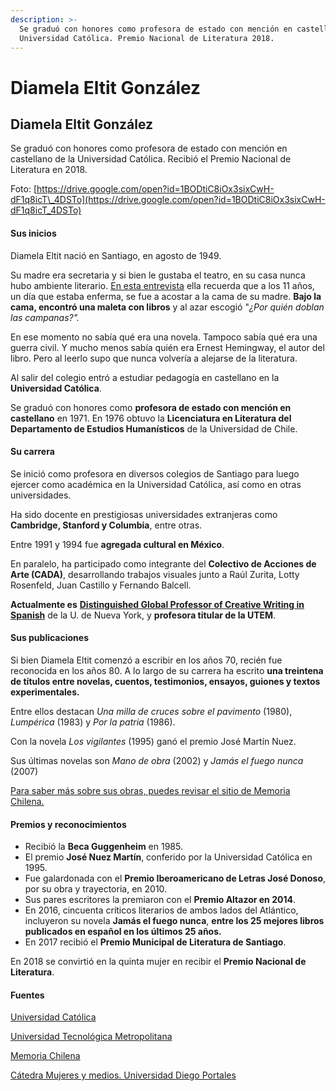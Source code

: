 ```yaml
---
description: >-
  Se graduó con honores como profesora de estado con mención en castellano de la
  Universidad Católica. Premio Nacional de Literatura 2018.
---
```


# Diamela Eltit González

## Diamela Eltit González

Se graduó con honores como profesora de estado con mención en castellano de la Universidad Católica. Recibió el Premio Nacional de Literatura en 2018.

Foto: [https://drive.google.com/open?id=1BODtiC8iOx3sixCwH-dF1q8icT\_4DSTo](https://drive.google.com/open?id=1BODtiC8iOx3sixCwH-dF1q8icT_4DSTo)

#### Sus inicios

Diamela Eltit nació en Santiago, en agosto de 1949.

Su madre era secretaria y si bien le gustaba el teatro, en su casa nunca hubo ambiente literario. [En esta entrevista](https://www.youtube.com/watch?v=JelEhiHAHBI&t=1869s) ella recuerda que a los 11 años,  un día que estaba enferma, se fue a acostar a la cama de su madre. **Bajo la cama, encontró una maleta con libros** y al azar escogió "_¿Por quién doblan las campanas?"._

En ese momento no sabía qué era una novela. Tampoco sabía qué era una guerra civil. Y mucho menos sabía quién era Ernest Hemingway, el autor del libro. Pero al leerlo supo que nunca volvería a alejarse de la literatura.

Al salir del colegio entró a estudiar pedagogía en castellano en la **Universidad Católica**. 

Se graduó con honores como **profesora de estado con mención en castellano** en 1971. En 1976 obtuvo la **Licenciatura en Literatura del Departamento de Estudios Humanísticos** de la Universidad de Chile.

#### Su carrera

Se inició como profesora en diversos colegios de Santiago para luego ejercer como académica en la Universidad Católica, así como en otras universidades.

Ha sido docente en prestigiosas universidades extranjeras como **Cambridge, Stanford y Columbia**, entre otras.

Entre 1991 y 1994 fue **agregada cultural en México**. 

En paralelo, ha participado como integrante del **Colectivo de Acciones de Arte \(CADA\)**, desarrollando trabajos visuales junto a Raúl Zurita, Lotty Rosenfeld, Juan Castillo y Fernando Balcell.

**Actualmente es** [**Distinguished Global Professor of Creative Writing in Spanish**](https://as.nyu.edu/content/nyu-as/as/faculty/diamela-eltit.html) de la U. de Nueva York, y **profesora titular de la UTEM**.

#### Sus publicaciones

Si bien Diamela Eltit comenzó a escribir en los años 70, recién fue reconocida en los años 80. A lo largo de su carrera ha escrito **una treintena de títulos entre novelas, cuentos, testimonios, ensayos, guiones y textos experimentales.** 

Entre ellos destacan _Una milla de cruces sobre el pavimento_ \(1980\), _Lumpérica_ \(1983\) y _Por la patria_ \(1986\).  

Con la novela _Los vigilantes_ \(1995\) ganó el premio José Martín Nuez. 

Sus últimas novelas son _Mano de obra_ \(2002\) y _Jamás el fuego nunca_ \(2007\)

[Para saber más sobre sus obras, puedes revisar el sitio de Memoria Chilena.](http://www.memoriachilena.gob.cl/602/w3-article-3353.html#presentacion)

#### Premios y reconocimientos

* Recibió la **Beca Guggenheim** en 1985.
* El premio **José Nuez Martín**, conferido por la Universidad Católica en 1995.
* Fue galardonada con el **Premio Iberoamericano de Letras José Donoso**, por su obra y trayectoria, en 2010.
* Sus pares escritores la premiaron con el **Premio Altazor en 2014**.
* En 2016, cincuenta críticos literarios de ambos lados del Atlántico, incluyeron su novela **Jamás el fuego nunca**, **entre los 25 mejores libros publicados en español en los últimos 25 años.**
* En 2017 recibió el **Premio Municipal de Literatura de Santiago**.

En 2018 se convirtió en la quinta mujer en recibir el **Premio Nacional de Literatura**.

#### Fuentes

[Universidad Católica](https://www.uc.cl/es/la-universidad/premios-nacionales/31799-diamela-eltit-gonzalez)

[Universidad Tecnológica Metropolitana](https://www.utem.cl/2018/09/28/diamela-eltit-recibe-premio-nacional-de-literatura-2018/)

[Memoria Chilena](http://www.memoriachilena.gob.cl/602/w3-article-3353.html)

[Cátedra Mujeres y medios. Universidad Diego Portales](https://www.youtube.com/watch?v=JelEhiHAHBI&t=1869s)

